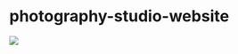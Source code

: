# photography-studio-website
![](https://github.com/nttarun/photography-studio-website/tree/main/screenshots/page1.png)
